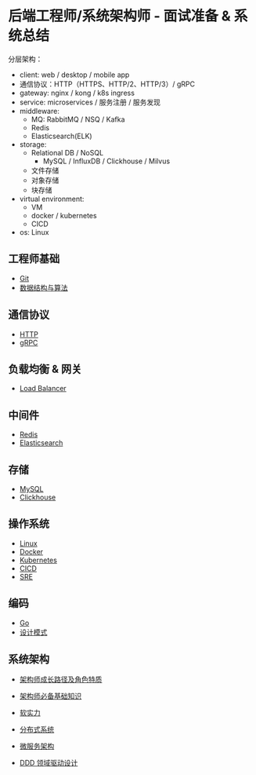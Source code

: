 # 后端工程师/系统架构师 - 面试准备 & 系统总结

分层架构：
- client: web / desktop / mobile app
- 通信协议：HTTP（HTTPS、HTTP/2、HTTP/3）/ gRPC
- gateway: nginx / kong / k8s ingress
- service: microservices / 服务注册 / 服务发现
- middleware:
    - MQ: RabbitMQ / NSQ / Kafka
    - Redis
    - Elasticsearch(ELK)
- storage:
    - Relational DB / NoSQL
        - MySQL / InfluxDB / Clickhouse / Milvus
    - 文件存储
    - 对象存储
    - 块存储
- virtual environment:
    - VM
    - docker / kubernetes
    - CICD
- os: Linux

## 工程师基础

- [Git](./basic/git.md)
- [数据结构与算法]()

## 通信协议

- [HTTP](./communication-protocol/http.md)
- [gRPC]()

## 负载均衡 & 网关

- [Load Balancer](./load-balance/load-balancer.md)

## 中间件

- [Redis](./middleware/redis.md)
- [Elasticsearch]()

## 存储

- [MySQL](./storage/mysql.md)
- [Clickhouse]()

## 操作系统

- [Linux](./system/linux.md)
- [Docker](./system/docker.md)
- [Kubernetes](./system/kubernetes.md)
- [CICD]()
- [SRE]()

## 编码

- [Go](./coding/go.md)
- [设计模式](./coding/design-pattern.md)

## 系统架构

- [架构师成长路径及角色特质](./architecture/arch-role.md)
- [架构师必备基础知识](./architecture/arch.md)
- [软实力](./architecture/soft-skill.md)

- [分布式系统]()
- [微服务架构]()
- [DDD 领域驱动设计]()
